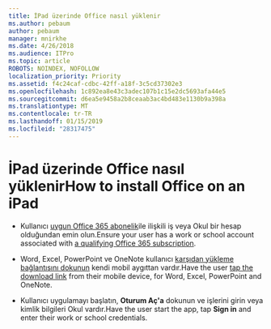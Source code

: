 ```yaml
---
title: İPad üzerinde Office nasıl yüklenir
ms.author: pebaum
author: pebaum
manager: mnirkhe
ms.date: 4/26/2018
ms.audience: ITPro
ms.topic: article
ROBOTS: NOINDEX, NOFOLLOW
localization_priority: Priority
ms.assetid: f4c24caf-cdbc-42ff-a18f-3c5cd37302e3
ms.openlocfilehash: 1c892ea8e43c3adec107b1c15e2dc5693afa44e5
ms.sourcegitcommit: d6ea5e9458a2b8ceaab3ac4bd483e1130b9a398a
ms.translationtype: MT
ms.contentlocale: tr-TR
ms.lasthandoff: 01/15/2019
ms.locfileid: "28317475"
---
```

# <a name="how-to-install-office-on-an-ipad"></a><span data-ttu-id="eab96-102">İPad üzerinde Office nasıl yüklenir</span><span class="sxs-lookup"><span data-stu-id="eab96-102">How to install Office on an iPad</span></span>

- <span data-ttu-id="eab96-103">Kullanıcı [uygun Office 365 abonelik](https://support.office.com/article/9ef8b63a-05fd-4f9c-bac5-29da046833ea)ile ilişkili iş veya Okul bir hesap olduğundan emin olun.</span><span class="sxs-lookup"><span data-stu-id="eab96-103">Ensure your user has a work or school account associated with [a qualifying Office 365 subscription](https://support.office.com/article/9ef8b63a-05fd-4f9c-bac5-29da046833ea).</span></span>
    
- <span data-ttu-id="eab96-104">Word, Excel, PowerPoint ve OneNote kullanıcı [karşıdan yükleme bağlantısını dokunun](https://support.office.com/article/9df6d10c-7281-4671-8666-6ca8e339b628) kendi mobil aygıttan vardır.</span><span class="sxs-lookup"><span data-stu-id="eab96-104">Have the user [tap the download link](https://support.office.com/article/9df6d10c-7281-4671-8666-6ca8e339b628) from their mobile device, for Word, Excel, PowerPoint and OneNote.</span></span> 
    
- <span data-ttu-id="eab96-105">Kullanıcı uygulamayı başlatın, **Oturum Aç'a** dokunun ve işlerini girin veya kimlik bilgileri Okul vardır.</span><span class="sxs-lookup"><span data-stu-id="eab96-105">Have the user start the app, tap **Sign in** and enter their work or school credentials.</span></span> 
    

